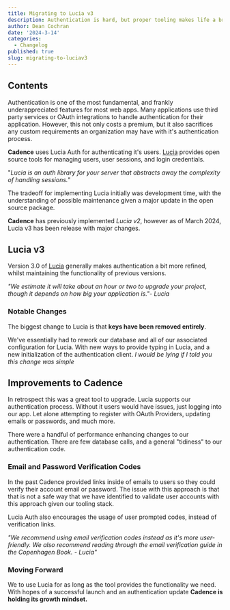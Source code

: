 ```yaml
---
title: Migrating to Lucia v3
description: Authentication is hard, but proper tooling makes life a breeze
author: Dean Cochran
date: '2024-3-14'
categories:
  - Changelog
published: true
slug: migrating-to-luciav3
---
```


## Contents

Authentication is one of the most fundamental, and frankly underappreciated features for most web apps. Many applications use third party services or OAuth integrations to handle authentication for their application. However, this not only costs a premium, but it also sacrifices any custom requirements an organization may have with it's authentication process.

**Cadence** uses Lucia Auth for authenticating it's users. [Lucia](https://lucia-auth.com/) provides open source tools for managing users, user sessions, and login credentials.

"_Lucia is an auth library for your server that abstracts away the complexity of handling sessions._"

The tradeoff for implementing Lucia initially was development time, with the understanding of possible maintenance given a major update in the open source package.

**Cadence** has previously implemented _Lucia v2_, however as of March 2024, Lucia v3 has been release with major changes.

## Lucia v3

Version 3.0 of [Lucia](https://lucia-auth.com/) generally makes authentication a bit more refined, whilst maintaining the functionality of previous versions.

_"We estimate it will take about an hour or two to upgrade your project, though it depends on how big your application is."- Lucia_

### Notable Changes

The biggest change to Lucia is that **keys have been removed entirely**.

We've essentially had to rework our database and all of our associated configuration for Lucia. With new ways to provide typing in Lucia, and a new initialization of the authentication client. _I would be lying if I told you this change was simple_

## Improvements to Cadence

In retrospect this was a great tool to upgrade. Lucia supports our authentication process. Without it users would have issues, just logging into our app. Let alone attempting to register with OAuth Providers, updating emails or passwords, and much more.

There were a handful of performance enhancing changes to our authentication. There are few database calls, and a general "tidiness" to our authentication code.

### Email and Password Verification Codes

In the past Cadence provided links inside of emails to users so they could verify their account email or password. The issue with this approach is that that is not a safe way that we have identified to validate user accounts with this approach given our tooling stack.

Lucia Auth also encourages the usage of user prompted codes, instead of verification links.

_"We recommend using email verification codes instead as it's more user-friendly. We also recommend reading through the email verification guide in the Copenhagen Book. - Lucia"_

### Moving Forward

We to use Lucia for as long as the tool provides the functionality we need. With hopes of a successful launch and an authentication update **Cadence is holding its growth mindset.**
